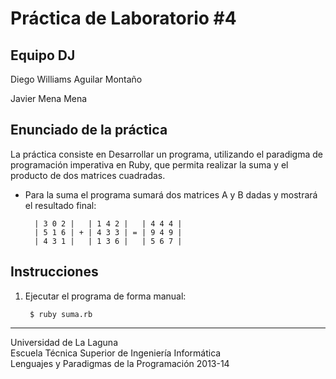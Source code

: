 Práctica de Laboratorio #4
========================== 

Equipo DJ
---------
Diego Williams Aguilar Montaño

Javier Mena Mena

Enunciado de la práctica
------------------------
La práctica consiste en Desarrollar un programa, utilizando el paradigma de programación imperativa en Ruby, que permita realizar la suma y el producto de dos matrices cuadradas.

- Para la suma el programa sumará dos matrices A y B dadas y mostrará el resultado final:

        | 3 0 2 |   | 1 4 2 |   | 4 4 4 |
        | 5 1 6 | + | 4 3 3 | = | 9 4 9 |
        | 4 3 1 |   | 1 3 6 |   | 5 6 7 |

Instrucciones
-------------

1. Ejecutar el programa de forma manual:

        $ ruby suma.rb


---

Universidad de La Laguna  
Escuela Técnica Superior de Ingeniería Informática  
Lenguajes y Paradigmas de la Programación 2013-14